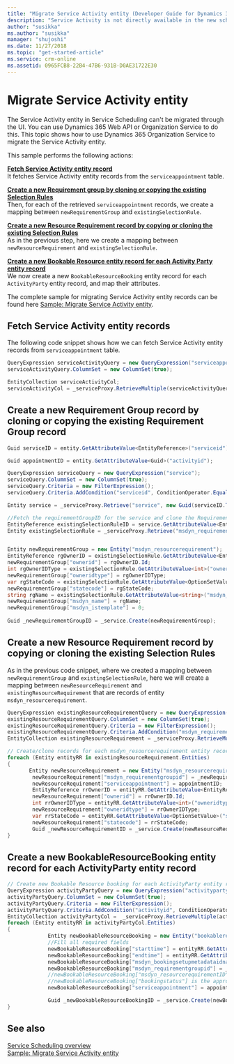```yaml
---
title: "Migrate Service Activity entity (Developer Guide for Dynamics 365 Customer Service) | MicrosoftDocs"
description: "Service Activity is not directly available in the new scheduling experience. Read how you can migrate Service Activity to the new scheduling experience."
author: "susikka"
ms.author: "susikka"
manager: "shujoshi"
ms.date: 11/27/2018
ms.topic: "get-started-article"
ms.service: crm-online
ms.assetid: 0965FCB8-22B4-47B6-931B-D0AE31722E30
---
```


# Migrate Service Activity entity

The Service Activity entity in Service Scheduling can't be migrated through the UI. You can use Dynamics 365 Web API or Organization Service to do this. This topic shows how to use Dynamics 365 Organization Service to migrate the Service Activity entity.

This sample performs the following actions:

<a href="#bkmk_retrieve"><b>Fetch Service Activity entity record</b></a><br />
It fetches Service Activity entity records from the `serviceappointment` table.<br />

<a href="#bkmk_requirementmapping"><b>Create a new Requirement group by cloning or copying the existing Selection Rules</b></a><br />
Then, for each of the retrieved `serviceappointment` records, we create a mapping between `newRequirementGroup` and `existingSelectionRule`.<br />

<a href="#bkmk_resourcemapping"><b>Create a new Resource Requirement record by copying or cloning the existing Selection Rules</b></a><br />
As in the previous step, here we create a mapping between `newResourceRequirement` and `existingSelectionRule`.<br />

<a href="#bkmk_newbookableresourcerecord"><b>Create a new Bookable Resource entity record for each Activity Party entity record</b></a><br />
We now create a new `BookableResourceBooking` entity record for each `ActivityParty` entity record, and map their attributes.<br />

The complete sample for migrating Service Activity entity records can be found here [Sample: Migrate Service Activity entity](migrate-service-activity-org-service.md).

<a name="bkmk_retrieve"></a>

## Fetch Service Activity entity records

The following code snippet shows how we can fetch Service Activity entity records from `serviceappointment` table. 

```csharp
QueryExpression serviceActivityQuery = new QueryExpression("serviceappointment");
serviceActivityQuery.ColumnSet = new ColumnSet(true);

EntityCollection serviceActivityCol;
serviceActivityCol = _serviceProxy.RetrieveMultiple(serviceActivityQuery);
```

<a name="bkmk_requirementmapping"></a>

## Create a new Requirement Group record by cloning or copying the existing Requirement Group record

```csharp
Guid serviceID = entity.GetAttributeValue<EntityReference>("serviceid").Id;

Guid appointmentID = entity.GetAttributeValue<Guid>("activityid");

QueryExpression serviceQuery = new QueryExpression("service");
serviceQuery.ColumnSet = new ColumnSet(true);
serviceQuery.Criteria = new FilterExpression();
serviceQuery.Criteria.AddCondition("serviceid", ConditionOperator.Equal, serviceID);

Entity service = _serviceProxy.Retrieve("service", new Guid(serviceID.ToString()), new ColumnSet(true));

//Fetch the requirementGroupID for the service and clone the Requirement Group and resource requirement
EntityReference existingSelectionRuleID = service.GetAttributeValue<EntityReference>("msdyn_requirementgroupid");
Entity existingSelectionRule = _serviceProxy.Retrieve("msdyn_requirementgroup", existingSelectionRuleID.Id, new ColumnSet(true));


Entity newRequirementGroup = new Entity("msdyn_resourcerequirement");
EntityReference rgOwnerID = existingSelectionRule.GetAttributeValue<EntityReference>("ownerid");
newRequirementGroup["ownerid"] = rgOwnerID.Id;
int rgOwnerIDType = existingSelectionRule.GetAttributeValue<int>("owneridtype");
newRequirementGroup["owneridtype"] = rgOwnerIDType;
var rgStateCode = existingSelectionRule.GetAttributeValue<OptionSetValue>("statecode");
newRequirementGroup["statecode"] = rgStateCode;
string rgName = existingSelectionRule.GetAttributeValue<string>("msdyn_name");
newRequirementGroup["msdyn_name"] = rgName;
newRequirementGroup["msdyn_istemplate"] = 0;
                        
Guid _newRequirementGroupID = _service.Create(newRequirementGroup);

```
<a name="bkmk_resourcemapping"></a>

## Create a new Resource Requirement record by copying or cloning the existing Selection Rules

As in the previous code snippet, where we created a mapping between `newRequirementGroup` and `existingSelectionRule`, here we will create a mapping between `newResourceRequirement` and `existingResourceRequirement` that are records of entity `msdyn_resourcerequirement`.

```csharp
QueryExpression existingResourceRequirementQuery = new QueryExpression("msdyn_resourcerequirement");
existingResourceRequirementQuery.ColumnSet = new ColumnSet(true);
existingResourceRequirementQuery.Criteria = new FilterExpression();
existingResourceRequirementQuery.Criteria.AddCondition("msdyn_requirementgroupid", ConditionOperator.Equal, existingSelectionRuleID.Id);
EntityCollection existingResourceRequirement = _serviceProxy.RetrieveMultiple(existingResourceRequirementQuery);

// Create/clone records for each msdyn_resourcerequirement entity record
foreach (Entity entityRR in existingResourceRequirement.Entities)
{
       Entity newResourceRequirement = new Entity("msdyn_resourcerequirement");
        newResourceRequirement["msdyn_requirementgroupid"] = _newRequirementGroupID;
        newResourceRequirement["serviceappointment"] = appointmentID;
        EntityReference rrOwnerID = entityRR.GetAttributeValue<EntityReference>("ownerid");
        newResourceRequirement["ownerid"] = rrOwnerID.Id;
        int rrOwnerIDType = entityRR.GetAttributeValue<int>("owneridtype");
        newResourceRequirement["owneridtype"] = rrOwnerIDType;
        var rrStateCode = entityRR.GetAttributeValue<OptionSetValue>("statecode");
        newResourceRequirement["statecode"] = rrStateCode;
        Guid _newResourceRequirementID = _service.Create(newResourceRequirement);
}

```
<a name="bkmk_newbookableresourcerecord"></a>

## Create a new BookableResourceBooking entity record for each ActivityParty entity record

```csharp
// Create new Bookable Resource booking for each ActivityParty entity record
QueryExpression activityPartyQuery = new QueryExpression("activityparty");
activityPartyQuery.ColumnSet = new ColumnSet(true);
activityPartyQuery.Criteria = new FilterExpression();
activityPartyQuery.Criteria.AddCondition("activityid", ConditionOperator.Equal, appointmentID);
EntityCollection activityPartyCol =  _serviceProxy.RetrieveMultiple(activityPartyQuery);
foreach (Entity entityRR in activityPartyCol.Entities)
{
             Entity newBookableResourceBooking = new Entity("bookableresourcebooking");
             //Fill all required fields 
             newBookableResourceBooking["starttime"] = entityRR.GetAttributeValue<DateTime>("scheduledstart");
             newBookableResourceBooking["endtime"] = entityRR.GetAttributeValue<DateTime>("scheduledend");
             newBookableResourceBooking["msdyn_bookingsetupmetadataidname"] = "serviceappointment";
             newBookableResourceBooking["msdyn_requirementgroupid"] = _newRequirementGroupID;
             //newBookableResourceBooking["msdyn_resourcerequirementID"] is the new ID for respective newly created resource requirement
             //newBookableResourceBooking["bookingstatus"] is the appropriate BookingStatusBase.BookingStatusId for ActivityPointer statuscode
             newBookableResourceBooking["serviceappointment"] = appointmentID;

             Guid _newBookableResourceBookingID = _service.Create(newBookableResourceBooking);
}

```

## See also

[Service Scheduling overview](basics-service-service-scheduling.md)<br />
[Sample: Migrate Service Activity entity](migrate-service-activity-org-service.md)
